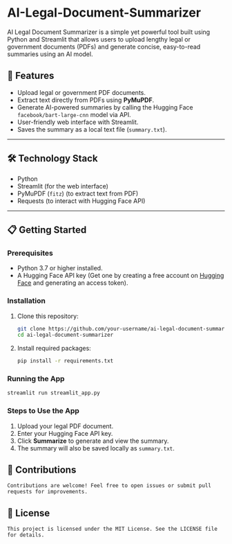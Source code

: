 # AI-Legal-Document-Summarizer
AI Legal Document Summarizer is a simple yet powerful tool built using Python and Streamlit that allows users to upload lengthy legal or government documents (PDFs) and generate concise, easy-to-read summaries using an AI model.
## 🚀 Features

- Upload legal or government PDF documents.
- Extract text directly from PDFs using **PyMuPDF**.
- Generate AI-powered summaries by calling the Hugging Face `facebook/bart-large-cnn` model via API.
- User-friendly web interface with Streamlit.
- Saves the summary as a local text file (`summary.txt`).

---

## 🛠️ Technology Stack

- Python
- Streamlit (for the web interface)
- PyMuPDF (`fitz`) (to extract text from PDF)
- Requests (to interact with Hugging Face API)

---

## 📋 Getting Started

### Prerequisites

- Python 3.7 or higher installed.
- A Hugging Face API key (Get one by creating a free account on [Hugging Face](https://huggingface.co/) and generating an access token).

### Installation

1. Clone this repository:
    ```bash
    git clone https://github.com/your-username/ai-legal-document-summarizer.git
    cd ai-legal-document-summarizer
    ```

2. Install required packages:
    ```bash
    pip install -r requirements.txt
    ```

### Running the App

```bash
streamlit run streamlit_app.py
```
### Steps to Use the App
1. Upload your legal PDF document.  
2. Enter your Hugging Face API key.  
3. Click **Summarize** to generate and view the summary.  
4. The summary will also be saved locally as `summary.txt`.

## 🤝 Contributions
```
Contributions are welcome! Feel free to open issues or submit pull requests for improvements.
```

## 📄 License
```
This project is licensed under the MIT License. See the LICENSE file for details.
```

